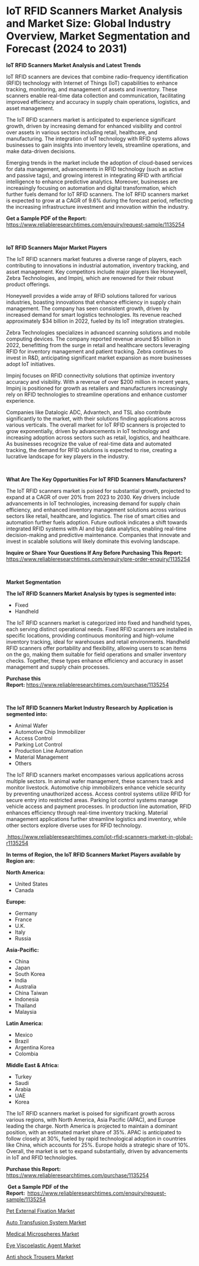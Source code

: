 <p><h1>IoT RFID Scanners Market Analysis and Market Size: Global Industry Overview, Market Segmentation and Forecast (2024 to 2031)</h1></p><p><strong>IoT RFID Scanners Market Analysis and Latest Trends</strong></p>
<p><p>IoT RFID scanners are devices that combine radio-frequency identification (RFID) technology with Internet of Things (IoT) capabilities to enhance tracking, monitoring, and management of assets and inventory. These scanners enable real-time data collection and communication, facilitating improved efficiency and accuracy in supply chain operations, logistics, and asset management.</p><p>The IoT RFID scanners market is anticipated to experience significant growth, driven by increasing demand for enhanced visibility and control over assets in various sectors including retail, healthcare, and manufacturing. The integration of IoT technology with RFID systems allows businesses to gain insights into inventory levels, streamline operations, and make data-driven decisions.</p><p>Emerging trends in the market include the adoption of cloud-based services for data management, advancements in RFID technology (such as active and passive tags), and growing interest in integrating RFID with artificial intelligence to enhance predictive analytics. Moreover, businesses are increasingly focusing on automation and digital transformation, which further fuels demand for IoT RFID scanners. The IoT RFID scanners market is expected to grow at a CAGR of 9.6% during the forecast period, reflecting the increasing infrastructure investment and innovation within the industry.</p></p>
<p><strong>Get a Sample PDF of the Report:&nbsp;</strong> <a href="https://www.reliableresearchtimes.com/enquiry/request-sample/1135254?utm_campaign=1602&utm_medium=2&utm_source=Github&utm_content=ia&utm_term=13102024&utm_id=iot-rfid-scanners">https://www.reliableresearchtimes.com/enquiry/request-sample/1135254</a></p>
<p>&nbsp;</p>
<p><strong>IoT RFID Scanners Major Market Players</strong></p>
<p><p>The IoT RFID scanners market features a diverse range of players, each contributing to innovations in industrial automation, inventory tracking, and asset management. Key competitors include major players like Honeywell, Zebra Technologies, and Impinj, which are renowned for their robust product offerings.</p><p>Honeywell provides a wide array of RFID solutions tailored for various industries, boasting innovations that enhance efficiency in supply chain management. The company has seen consistent growth, driven by increased demand for smart logistics technologies. Its revenue reached approximately $34 billion in 2022, fueled by its IoT integration strategies.</p><p>Zebra Technologies specializes in advanced scanning solutions and mobile computing devices. The company reported revenue around $5 billion in 2022, benefitting from the surge in retail and healthcare sectors leveraging RFID for inventory management and patient tracking. Zebra continues to invest in R&D, anticipating significant market expansion as more businesses adopt IoT initiatives.</p><p>Impinj focuses on RFID connectivity solutions that optimize inventory accuracy and visibility. With a revenue of over $200 million in recent years, Impinj is positioned for growth as retailers and manufacturers increasingly rely on RFID technologies to streamline operations and enhance customer experience.</p><p>Companies like Datalogic ADC, Advantech, and TSL also contribute significantly to the market, with their solutions finding applications across various verticals. The overall market for IoT RFID scanners is projected to grow exponentially, driven by advancements in IoT technology and increasing adoption across sectors such as retail, logistics, and healthcare. As businesses recognize the value of real-time data and automated tracking, the demand for RFID solutions is expected to rise, creating a lucrative landscape for key players in the industry.</p></p>
<p>&nbsp;</p>
<p><strong>What Are The Key Opportunities For IoT RFID Scanners Manufacturers?</strong></p>
<p><p>The IoT RFID scanners market is poised for substantial growth, projected to expand at a CAGR of over 20% from 2023 to 2030. Key drivers include advancements in IoT technologies, increasing demand for supply chain efficiency, and enhanced inventory management solutions across various sectors like retail, healthcare, and logistics. The rise of smart cities and automation further fuels adoption. Future outlook indicates a shift towards integrated RFID systems with AI and big data analytics, enabling real-time decision-making and predictive maintenance. Companies that innovate and invest in scalable solutions will likely dominate this evolving landscape.</p></p>
<p><strong>Inquire or Share Your Questions If Any Before Purchasing This Report:</strong> <a href="https://www.reliableresearchtimes.com/enquiry/pre-order-enquiry/1135254?utm_campaign=1602&utm_medium=2&utm_source=Github&utm_content=ia&utm_term=13102024&utm_id=iot-rfid-scanners">https://www.reliableresearchtimes.com/enquiry/pre-order-enquiry/1135254</a></p>
<p>&nbsp;</p>
<p><strong>Market Segmentation</strong></p>
<p><strong>The IoT RFID Scanners Market Analysis by types is segmented into:</strong></p>
<p><ul><li>Fixed</li><li>Handheld</li></ul></p>
<p><p>The IoT RFID scanners market is categorized into fixed and handheld types, each serving distinct operational needs. Fixed RFID scanners are installed in specific locations, providing continuous monitoring and high-volume inventory tracking, ideal for warehouses and retail environments. Handheld RFID scanners offer portability and flexibility, allowing users to scan items on the go, making them suitable for field operations and smaller inventory checks. Together, these types enhance efficiency and accuracy in asset management and supply chain processes.</p></p>
<p><strong>Purchase this Report:&nbsp;</strong><a href="https://www.reliableresearchtimes.com/purchase/1135254?utm_campaign=1602&utm_medium=2&utm_source=Github&utm_content=ia&utm_term=13102024&utm_id=iot-rfid-scanners">https://www.reliableresearchtimes.com/purchase/1135254</a></p>
<p>&nbsp;</p>
<p><strong>The IoT RFID Scanners Market Industry Research by Application is segmented into:</strong></p>
<p><ul><li>Animal Wafer</li><li>Automotive Chip Immobilizer</li><li>Access Control</li><li>Parking Lot Control</li><li>Production Line Automation</li><li>Material Management</li><li>Others</li></ul></p>
<p><p>The IoT RFID scanners market encompasses various applications across multiple sectors. In animal wafer management, these scanners track and monitor livestock. Automotive chip immobilizers enhance vehicle security by preventing unauthorized access. Access control systems utilize RFID for secure entry into restricted areas. Parking lot control systems manage vehicle access and payment processes. In production line automation, RFID enhances efficiency through real-time inventory tracking. Material management applications further streamline logistics and inventory, while other sectors explore diverse uses for RFID technology.</p></p>
<p><a href="https://www.reliableresearchtimes.com/iot-rfid-scanners-market-in-global-r1135254?utm_campaign=1602&utm_medium=2&utm_source=Github&utm_content=ia&utm_term=13102024&utm_id=iot-rfid-scanners">&nbsp;https://www.reliableresearchtimes.com/iot-rfid-scanners-market-in-global-r1135254</a></p>
<p><strong>In terms of Region, the IoT RFID Scanners Market Players available by Region are:</strong></p>
<p>
    <p> <strong> North America: </strong>
        <ul>
            <li>United States</li>
            <li>Canada</li>
        </ul>
        </p> 
    <p> <strong> Europe: </strong>
        <ul>
            <li>Germany</li>
            <li>France</li>
            <li>U.K.</li>
            <li>Italy</li>
            <li>Russia</li>
        </ul>
        </p> 
    <p> <strong> Asia-Pacific: </strong>
        <ul>
            <li>China</li>
            <li>Japan</li>
            <li>South Korea</li>
            <li>India</li>
            <li>Australia</li>
            <li>China Taiwan</li>
            <li>Indonesia</li>
            <li>Thailand</li>
            <li>Malaysia</li>
        </ul>
        </p> 
    <p> <strong> Latin America: </strong>
        <ul>
            <li>Mexico</li>
            <li>Brazil</li>
            <li>Argentina Korea</li>
            <li>Colombia</li>
        </ul>
        </p> 
    <p> <strong> Middle East & Africa: </strong>
        <ul>
            <li>Turkey</li>
            <li>Saudi</li>
            <li>Arabia</li>
            <li>UAE</li>
            <li>Korea</li>
        </ul>
    </p>
    </p>
<p><p>The IoT RFID scanners market is poised for significant growth across various regions, with North America, Asia Pacific (APAC), and Europe leading the charge. North America is projected to maintain a dominant position, with an estimated market share of 35%. APAC is anticipated to follow closely at 30%, fueled by rapid technological adoption in countries like China, which accounts for 25%. Europe holds a strategic share of 10%. Overall, the market is set to expand substantially, driven by advancements in IoT and RFID technologies.</p></p>
<p><strong>Purchase this Report: </strong><a href="https://www.reliableresearchtimes.com/purchase/1135254?utm_campaign=1602&utm_medium=2&utm_source=Github&utm_content=ia&utm_term=13102024&utm_id=iot-rfid-scanners">https://www.reliableresearchtimes.com/purchase/1135254</a></p>
<p>&nbsp;<strong>Get a Sample PDF of the Report:&nbsp;&nbsp;</strong><a href="https://www.reliableresearchtimes.com/enquiry/request-sample/1135254?utm_campaign=1602&utm_medium=2&utm_source=Github&utm_content=ia&utm_term=13102024&utm_id=iot-rfid-scanners">https://www.reliableresearchtimes.com/enquiry/request-sample/1135254</a></p>
<p><strong></strong></p>
<p><p><a href="https://www.linkedin.com/pulse/pet-external-fixation-market-share-new-trends-analysis-its-ggdsf?utm_campaign=1602&utm_medium=2&utm_source=Github&utm_content=ia&utm_term=13102024&utm_id=iot-rfid-scanners">Pet External Fixation Market</a></p><p><a href="https://www.linkedin.com/pulse/pioneering-growth-analyzing-global-auto-transfusion-system-bpb7f?utm_campaign=1602&utm_medium=2&utm_source=Github&utm_content=ia&utm_term=13102024&utm_id=iot-rfid-scanners">Auto Transfusion System Market</a></p><p><a href="https://www.linkedin.com/pulse/medical-microspheres-market-navigating-challenges-unlocking-potential-iughe?utm_campaign=1602&utm_medium=2&utm_source=Github&utm_content=ia&utm_term=13102024&utm_id=iot-rfid-scanners">Medical Microspheres Market</a></p><p><a href="https://www.linkedin.com/pulse/eye-viscoelastic-agent-market-evolution-key-trends-regional-dynamics-qeuge?utm_campaign=1602&utm_medium=2&utm_source=Github&utm_content=ia&utm_term=13102024&utm_id=iot-rfid-scanners">Eye Viscoelastic Agent Market</a></p><p><a href="https://www.linkedin.com/pulse/strategic-market-insights-global-anti-shock-trousers-2024-2031-sowte?utm_campaign=1602&utm_medium=2&utm_source=Github&utm_content=ia&utm_term=13102024&utm_id=iot-rfid-scanners">Anti shock Trousers Market</a></p></p>